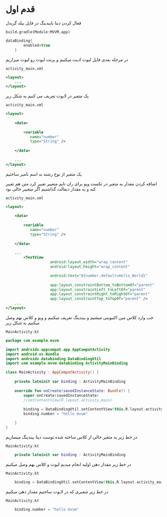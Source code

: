 # قدم اول 

فعال کردن دیتا بایندینگ در فایل بیلد گریدل

``build.gradle(Module:MVVM.app)``
```groovy
dataBinding{
        enabled=true
    }
```

در مرحله بعدی فایل لیوت ادیت میکنیم و پرنت لیوت رو لیوت میزاریم

``activity_main.xml``
```xml
<layout>
    ...
</layout>
```

یک متغیر در لایوت تعریف می کنیم به شکل زیر

``activity_main.xml``
```xml
<layout>
    
    <data>
            
        <variable
           name="number"
           type="String" />
            
    </data>
    
    ...
</layout>
```

یک متغیر از نوع رشته به اسم نامبر ساختیم


اضافه کردن مقدار به متغیر در تکست ویو برای ران تایم متغییر تغییر کرد متن هم تغییر کنه و یه مقدار دیفالت گذاشتیم اگر متغییر خالی بود 

``activity_main.xml``
```xml
<layout>
    
    <data>
            
        <variable
           name="number"
           type="String" />
            
    </data>
    
    ...
        <TextView
                    android:layout_width="wrap_content"
                    android:layout_height="wrap_content"

                    android:text="@{number,default=Hello_World}"
                    
                    app:layout_constraintBottom_toBottomOf="parent"
                    app:layout_constraintLeft_toLeftOf="parent"
                    app:layout_constraintRight_toRightOf="parent"
                    app:layout_constraintTop_toTopOf="parent" />
    ...
</layout>
```

خب وارد کلاس مین اکتیویتی میشیم و بیندینگ تعریف میکنیم و ویو و کلاس بهم وصل میکنیم به شکل زیر

``MainActivity.kt``
```kotlin
package com.example.mvvm

import androidx.appcompat.app.AppCompatActivity
import android.os.Bundle
import androidx.databinding.DataBindingUtil
import com.example.mvvm.databinding.ActivityMainBinding

class MainActivity : AppCompatActivity() {
    
    private lateinit var binding : ActivityMainBinding
    
    override fun onCreate(savedInstanceState: Bundle?) {
        super.onCreate(savedInstanceState)
        //setContentView(R.layout.activity_main)
        
        binding = DataBindingUtil.setContentView(this,R.layout.activity_main)
        binding.number = "hello mvvm"

    }
}
```

در خط زیر یه متغیر خالی از کلاس ساخته شده توست دیتا بیندینگ میسازیم

``MainActivity.kt``
```kotlin
    private lateinit var binding : ActivityMainBinding
```

در خط زیر مقدار دهی اولیه انجام میدیم لیوت و کلاس بهم وصل میکنیم

``MainActivity.kt``
```kotlin
    binding = DataBindingUtil.setContentView(this,R.layout.activity_main)
```

در خط زیر متغیری که در لایوت ساختیم مقدار دهی میکنیم

``MainActivity.kt``
```kotlin
    binding.number = "hello mvvm"
```